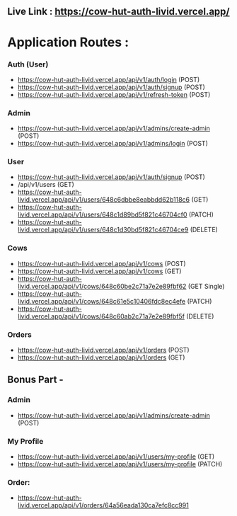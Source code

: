 

## Live Link : https://cow-hut-auth-livid.vercel.app/


# Application Routes : 


### Auth (User)

* https://cow-hut-auth-livid.vercel.app/api/v1/auth/login (POST)
* https://cow-hut-auth-livid.vercel.app/api/v1/auth/signup (POST)
* https://cow-hut-auth-livid.vercel.app/api/v1/refresh-token (POST)


### Admin

* https://cow-hut-auth-livid.vercel.app/api/v1/admins/create-admin (POST)
* https://cow-hut-auth-livid.vercel.app/api/v1/admins/login (POST)



### User 

* https://cow-hut-auth-livid.vercel.app/api/v1/auth/signup (POST)
* /api/v1/users (GET)
* https://cow-hut-auth-livid.vercel.app/api/v1/users/648c6dbbe8eabbdd62b118c6 (GET)
* https://cow-hut-auth-livid.vercel.app/api/v1/users/648c1d89bd5f821c46704cf0 (PATCH)
* https://cow-hut-auth-livid.vercel.app/api/v1/users/648c1d30bd5f821c46704ce9 (DELETE)



### Cows 

* https://cow-hut-auth-livid.vercel.app/api/v1/cows (POST)
* https://cow-hut-auth-livid.vercel.app/api/v1/cows (GET)
* https://cow-hut-auth-livid.vercel.app/api/v1/cows/648c60be2c71a7e2e89fbf62 (GET Single)
* https://cow-hut-auth-livid.vercel.app/api/v1/cows/648c61e5c10406fdc8ec4efe (PATCH)
* https://cow-hut-auth-livid.vercel.app/api/v1/cows/648c60ab2c71a7e2e89fbf5f (DELETE)



 ### Orders

* https://cow-hut-auth-livid.vercel.app/api/v1/orders (POST)
* https://cow-hut-auth-livid.vercel.app/api/v1/orders (GET)

 


 ## Bonus Part -

### Admin

* https://cow-hut-auth-livid.vercel.app/api/v1/admins/create-admin (POST)


### My Profile

* https://cow-hut-auth-livid.vercel.app/api/v1/users/my-profile (GET)
* https://cow-hut-auth-livid.vercel.app/api/v1/users/my-profile (PATCH)



### Order: 

* https://cow-hut-auth-livid.vercel.app/api/v1/orders/64a56eada130ca7efc8cc991
